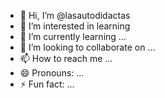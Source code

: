 - 👋 Hi, I’m @lasautodidactas
- 👀 I’m interested in  learning
- 🌱 I’m currently learning ...
- 💞️ I’m looking to collaborate on ...
- 📫 How to reach me ...
- 😄 Pronouns: ...
- ⚡ Fun fact: ...

<!---
lasautodidactas/lasautodidactas is a ✨ special ✨ repository because its `README.md` (this file) appears on your GitHub profile.
You can click the Preview link to take a look at your changes.
--->
